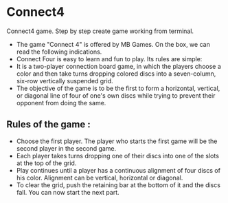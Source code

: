 # Connect4
Connect4 game. Step by step create game working from terminal. 

* The game "Connect 4" is offered by MB Games. On the box, we can read the following indications.
* Connect Four is easy to learn and fun to play. Its rules are simple:
* It is a two-player connection board game,
in which the players choose a color
and then take turns dropping colored discs into a seven-column, six-row vertically suspended
grid.
* The objective of the game is to be the first to form a horizontal, vertical, or diagonal line of
four of one's own discs
while trying to prevent their opponent from doing the same.

## Rules of the game :
* Choose the first player. The player who starts the first game will be the second player in the
second game.
* Each player takes turns dropping one of their discs into one of the slots at the top of the grid.
* Play continues until a player has a continuous alignment of four discs of his color. Alignment
can be vertical, horizontal or diagonal.
* To clear the grid, push the retaining bar at the bottom of it and the discs fall. You can now
start the next part.